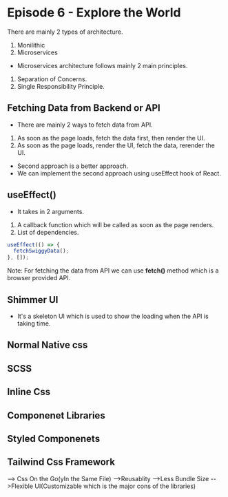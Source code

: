 # Episode 6 - Explore the World

There are mainly 2 types of architecture.

1. Monilithic
2. Microservices

- Microservices architecture follows mainly 2 main principles.

1. Separation of Concerns.
2. Single Responsibility Principle.

## Fetching Data from Backend or API

- There are mainly 2 ways to fetch data from API.

1. As soon as the page loads, fetch the data first, then render the UI.
2. As soon as the page loads, render the UI, fetch the data, rerender the UI.

- Second approach is a better approach.
- We can implement the second approach using useEffect hook of React.

## useEffect()

- It takes in 2 arguments.

1. A callback function which will be called as soon as the page renders.
2. List of dependencies.

```javascript
useEffect(() => {
  fetchSwiggyData();
}, []);
```

Note: For fetching the data from API we can use <b>fetch()</b> method which is a browser provided API.

## Shimmer UI

- It's a skeleton UI which is used to show the loading when the API is taking time.




## Normal Native css
## SCSS
## Inline Css
## Componenet Libraries
## Styled Componenets
## Tailwind Css Framework
  --> Css On the Go(yIn the Same File)
  -->Reusablity
  -->Less Bundle Size
  -->Flexible UI(Customizable which is the major cons of the libraries)
  